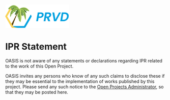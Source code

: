 <img src="artwork/prvd.png" width="200">

# IPR Statement

OASIS is not aware of any statements or declarations regarding IPR related to the work of this Open Project.

OASIS invites any persons who know of any such claims to disclose these if they may be essential to the implementation of works published by this project. Please send any such notice to the [Open Projects Administrator](mailto:op-admin@oasis-open.org), so that they may be posted here.

